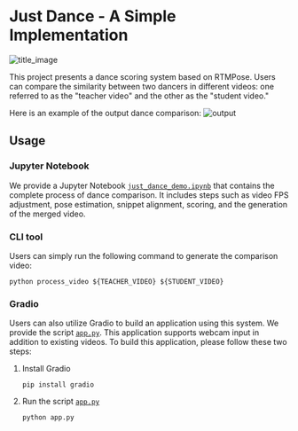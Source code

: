 # Just Dance - A Simple Implementation

![title_image](https://github.com/open-mmlab/mmpose/assets/26127467/a80978ad-c66d-4bac-bf56-1fa191716f1c)

This project presents a dance scoring system based on RTMPose. Users can compare the similarity between two dancers in different videos: one referred to as the "teacher video" and the other as the "student video."

Here is an example of the output dance comparison:
![output](https://github.com/open-mmlab/mmpose/assets/26127467/56d5c4d1-55d8-4222-b481-2418cc29a8d4)

## Usage

### Jupyter Notebook

We provide a Jupyter Notebook [`just_dance_demo.ipynb`](./just_dance_demo.ipynb) that contains the complete process of dance comparison. It includes steps such as video FPS adjustment, pose estimation, snippet alignment, scoring, and the generation of the merged video.

### CLI tool

Users can simply run the following command to generate the comparison video:

```shell
python process_video ${TEACHER_VIDEO} ${STUDENT_VIDEO}
```

### Gradio

Users can also utilize Gradio to build an application using this system. We provide the script [`app.py`](./app.py). This application supports webcam input in addition to existing videos. To build this application, please follow these two steps:

1. Install Gradio
   ```shell
   pip install gradio
   ```
2. Run the script [`app.py`](./app.py)
   ```shell
   python app.py
   ```
